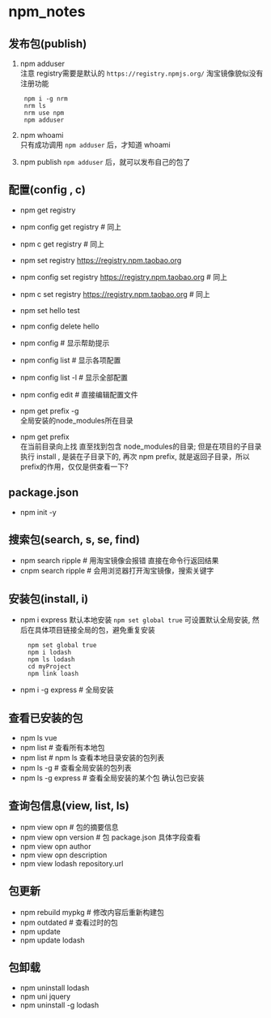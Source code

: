 npm_notes
===


发布包(publish)
---
1. npm adduser  
   注意 registry需要是默认的 `https://registry.npmjs.org/` 淘宝镜像貌似没有注册功能
   ```
   	npm i -g nrm 
   	nrm ls
   	nrm use npm
   	npm adduser
   ```	
1. npm whoami  
   只有成功调用 `npm adduser` 后，才知道 whoami

1. npm publish 
   `npm adduser` 后，就可以发布自己的包了


配置(config , c)
---
- npm get registry
- npm config get registry # 同上
- npm c get registry # 同上

- npm set registry https://registry.npm.taobao.org   
- npm config set registry https://registry.npm.taobao.org # 同上
- npm c set registry https://registry.npm.taobao.org # 同上

- npm set hello test
- npm config delete hello
- npm config  # 显示帮助提示
- npm config list # 显示各项配置
- npm config list -l # 显示全部配置
- npm config edit # 直接编辑配置文件

- npm get prefix -g  
    全局安装的node_modules所在目录
- npm get prefix   
    在当前目录向上找 直至找到包含 node_modules的目录; 但是在项目的子目录执行 install , 是装在子目录下的, 再次 npm prefix, 就是返回子目录，所以prefix的作用，仅仅是供查看一下?

package.json
---
- npm init -y 


搜索包(search, s, se, find)
---
- npm search ripple # 用淘宝镜像会报错 直接在命令行返回结果
- cnpm search ripple # 会用浏览器打开淘宝镜像，搜索关键字

安装包(install, i)
---
- npm i express 
   默认本地安装 `npm set global true` 可设置默认全局安装, 然后在具体项目链接全局的包，避免重复安装
   ```
     npm set global true
     npm i lodash
     npm ls lodash
     cd myProject
     npm link loash
   ```
- npm i -g express # 全局安装


查看已安装的包
---
- npm ls vue
- npm list # 查看所有本地包
- npm list  # npm ls 查看本地目录安装的包列表
- npm ls -g # 查看全局安装的包列表
- npm ls -g express # 查看全局安装的某个包 确认包已安装



查询包信息(view, list, ls)
---
- npm view opn  # 包的摘要信息
- npm view opn version # 包 package.json 具体字段查看
- npm view opn author
- npm view opn description
- npm view lodash repository.url


包更新
---
- npm rebuild mypkg # 修改内容后重新构建包
- npm outdated # 查看过时的包
- npm update
- npm update lodash


包卸载
---
- npm uninstall lodash
- npm uni jquery
- npm uninstall -g lodash

